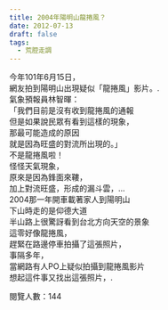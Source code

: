 ```yaml
---
title: 2004年陽明山龍捲風？
date: 2012-07-13
draft: false
tags:
  - 荒腔走調
---
```

今年101年6月15日，  
網友拍到陽明山出現疑似「龍捲風」影片。.  
氣象預報員林智暉：  
「我們目前是沒有收到龍捲風的通報  
但是如果說民眾有看到這樣的現象，  
那最可能造成的原因  
就是因為旺盛的對流所出現的。」  
不是龍捲風啦！  
怪怪天氣現象，  
原來是因為鋒面來鞻，  
加上對流旺盛，形成的漏斗雲，…  
2004那一年開車載著家人到陽明山  
下山時走的是仰德大道  
半山路上很驚訝看到台北方向天空的景象  
這零好像龍捲風，  
趕緊在路邊停車拍攝了這張照片，  
事隔多年，  
當網路有人PO上疑似拍攝到龍捲風影片  
想起這件事又找出這張照片，.  


閱覽人數：144